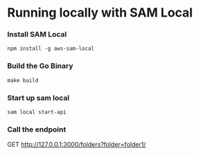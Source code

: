 # Running locally with SAM Local

### Install SAM Local
```npm install -g aws-sam-local```

### Build the Go Binary
```make build```

### Start up sam local
```sam local start-api```

### Call the endpoint
GET http://127.0.0.1:3000/folders?folder=folder1/
